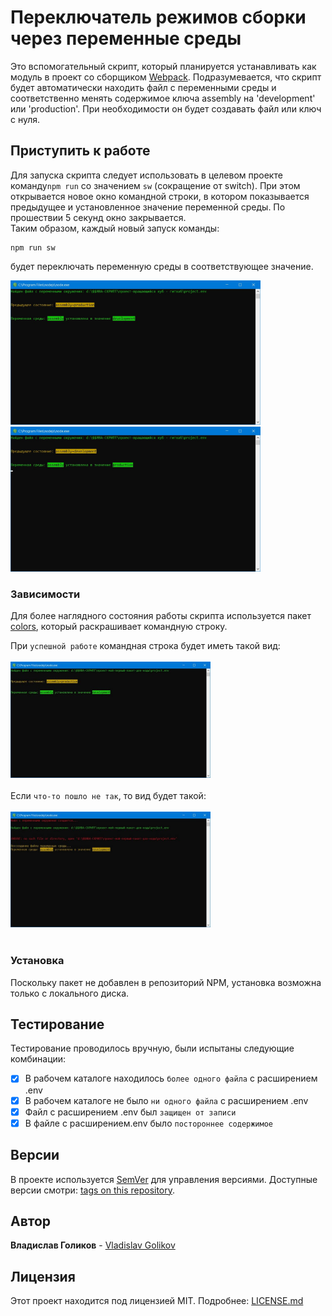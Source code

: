 # Переключатель режимов сборки через переменные среды

Это вспомогательный скрипт, который планируется устанавливать как модуль в проект
со сборщиком [Webpack](https://webpack.js.org/). Подразумевается, что скрипт
будет автоматически находить файл с переменными среды и соответственно менять
содержимое ключа assembly на 'development' или 'production'. При необходимости
он будет создавать файл или ключ с нуля.

## Приступить к работе

Для запуска скрипта следует использовать в целевом проекте команду`npm run` со
 значением `sw` (сокращение от switch). При этом открывается новое окно командной
 строки, в котором показывается предыдущее и установленное значение переменной среды.
  По прошествии 5 секунд окно закрывается.<br>
 Таким образом, каждый новый запуск команды:
 ```
 npm run sw
 ```
будет переключать переменную среды в соответствующее значение.

<img src="examples/development.jpg" alt="установлено в production" width="400" > <img src="examples/production.jpg" alt="установлено в production" width="400" >

### Зависимости

Для более наглядного состояния работы скрипта используется пакет [colors](https://github.com/Marak/colors.js), который
раскрашивает командную строку.<br>


При `успешной работе` командная строка будет иметь такой вид:<br><br>
<img src="examples/command_line1.jpg" alt="командная строка раскрашена зеленым" width="320" ><br><br>
Если `что-то пошло не так`, то вид будет такой:<br><br>
<img src="examples/command_line2.jpg" alt="командная строка раскрашена красным" width="320" ><br><br>



### Установка

Поскольку пакет не добавлен в репозиторий NPM, установка возможна только с локального диска.


## Тестирование

Тестирование проводилось вручную, были испытаны следующие комбинации:
- [X] В рабочем каталоге находилось `более одного файла` с расширением .env
- [X] В рабочем каталоге не было `ни одного файла` с расширением .env
- [X] Файл с расширением .env был `защищен от записи`
- [X] В файле с расширением.env было `постороннее содержимое`

<!---
### Break down into end to end tests

Explain what these tests test and why)

```
Give an example
```

### And coding style tests

Explain what these tests test and why

```
Give an example
```
-->
<!---
## Развертывание
пока пункт не нужен
Add additional notes about how to deploy this on a live system
-->
<!---
## Создано с помощью
собственно пока список пуст...

* [Dropwizard](http://www.dropwizard.io/1.0.2/docs/) - The web framework used
* [Maven](https://maven.apache.org/) - Dependency Management
* [ROME](https://rometools.github.io/rome/) - Used to generate RSS Feeds
-->
<!---
## Contributing Содействие...

тут пока некого отоброжать...

Please read [CONTRIBUTING.md](ссылка на файл)
-->
## Версии

В проекте используется [SemVer](http://semver.org/) для управления версиями. Доступные версии смотри: [tags on this repository](ссылка-на-теги-проекта...).

## Автор

**Владислав Голиков** - [Vladislav Golikov](https://github.com/VladislavGolikov)

## Лицензия

Этот проект находится под лицензией MIT. Подробнее: [LICENSE.md](LICENSE.md)

<!---
## Благодарности
будут потом... пока рано

* Hat tip to anyone whose code was used
* Inspiration
* etc
-->
